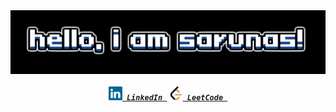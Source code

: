 <img align="center" src="Images/hello-i-am-sarunas.gif">

<h5 align="center">
  <code><a href="https://www.linkedin.com/in/sarunas-bendoraitis-74a572293" title="LinkedIn Profile"><img width="22" src="Images/linkedin.svg"> LinkedIn </a></code>
  <code><a href="https://www.linkedin.com/in/sarunas-bendoraitis-74a572293" title="LeetCode Profile"><img width="22" src="images/leetcode.svg"> LeetCode </a></code>
</h5>
